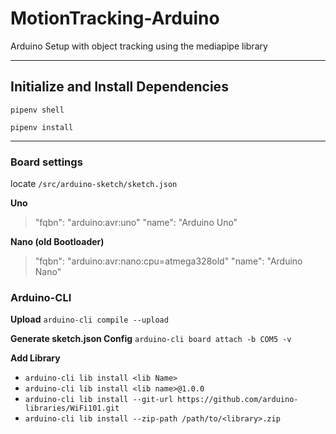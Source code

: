 # MotionTracking-Arduino
Arduino Setup with object tracking using the mediapipe library

---

## Initialize and Install Dependencies
`pipenv shell`

`pipenv install`

---
### Board settings
locate `/src/arduino-sketch/sketch.json`

<b>Uno</b>
> "fqbn": "arduino:avr:uno"
    "name": "Arduino Uno"

<b>Nano (old Bootloader)</b>
> "fqbn": "arduino:avr:nano:cpu=atmega328old"
    "name": "Arduino Nano"

### Arduino-CLI 

**Upload**
`arduino-cli compile --upload`

**Generate sketch.json Config**
`arduino-cli board attach -b COM5 -v`

**Add Library**

* `arduino-cli lib install <lib Name>`
* `arduino-cli lib install <lib name>@1.0.0`
* `arduino-cli lib install --git-url https://github.com/arduino-libraries/WiFi101.git`
* `arduino-cli lib install --zip-path /path/to/<library>.zip`